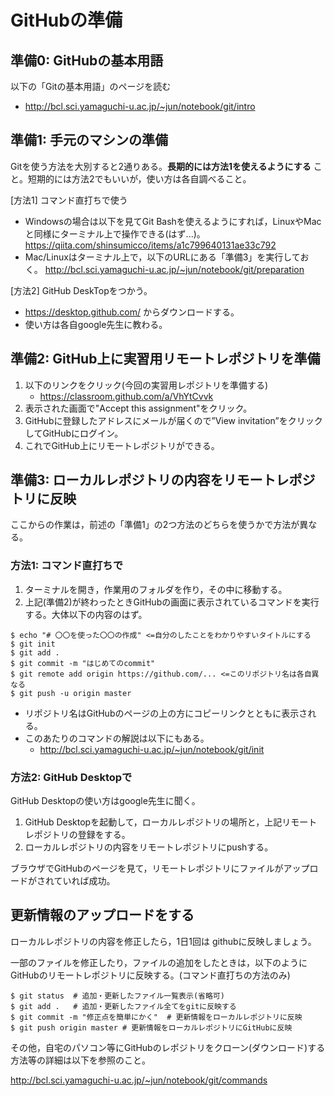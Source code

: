 # GitHubの準備

## 準備0: GitHubの基本用語
以下の「Gitの基本用語」のページを読む
- http://bcl.sci.yamaguchi-u.ac.jp/~jun/notebook/git/intro

## 準備1: 手元のマシンの準備
Gitを使う方法を大別すると2通りある。**長期的には方法1を使えるようにする** こと。短期的には方法2でもいいが，使い方は各自調べること。

[方法1] コマンド直打ちで使う
- Windowsの場合は以下を見てGit Bashを使えるようにすれば，LinuxやMacと同様にターミナル上で操作できる(はず...)。
	https://qiita.com/shinsumicco/items/a1c799640131ae33c792
- Mac/Linuxはターミナル上で，以下のURLにある「準備3」を実行しておく。 http://bcl.sci.yamaguchi-u.ac.jp/~jun/notebook/git/preparation

[方法2] GitHub DeskTopをつかう。
- https://desktop.github.com/ からダウンロードする。
- 使い方は各自google先生に教わる。

## 準備2: GitHub上に実習用リモートレポジトリを準備

1. 以下のリンクをクリック(今回の実習用レポジトリを準備する)
	- https://classroom.github.com/a/VhYtCvvk
2. 表示された画面で"Accept this assignment"をクリック。
3. GitHubに登録したアドレスにメールが届くので”View invitation”をクリックしてGitHubにログイン。
3. これでGitHub上にリモートレポジトリができる。


## 準備3: ローカルレポジトリの内容をリモートレポジトリに反映

ここからの作業は，前述の「準備1」の2つ方法のどちらを使うかで方法が異なる。

### 方法1: コマンド直打ちで

1. ターミナルを開き，作業用のフォルダを作り，その中に移動する。
2. 上記(準備2)が終わったときGitHubの画面に表示されているコマンドを実行する。大体以下の内容のはず。
```
$ echo "# 〇〇を使った〇〇の作成" <=自分のしたことをわかりやすいタイトルにする
$ git init
$ git add .
$ git commit -m "はじめてのcommit"
$ git remote add origin https://github.com/... <=このリポジトリ名は各自異なる
$ git push -u origin master
```
- リポジトリ名はGitHubのページの上の方にコピーリンクとともに表示される。
- このあたりのコマンドの解説は以下にもある。
	- http://bcl.sci.yamaguchi-u.ac.jp/~jun/notebook/git/init

### 方法2: GitHub Desktopで

GitHub Desktopの使い方はgoogle先生に聞く。

1. GitHub Desktopを起動して，ローカルレポジトリの場所と，上記リモートレポジトリの登録をする。
2. ローカルレポジトリの内容をリモートレポジトリにpushする。

ブラウザでGitHubのページを見て，リモートレポジトリにファイルがアップロードがされていれば成功。


## 更新情報のアップロードをする

ローカルレポジトリの内容を修正したら，1日1回は githubに反映しましょう。

一部のファイルを修正したり，ファイルの追加をしたときは，以下のようにGitHubのリモートレポジトリに反映する。(コマンド直打ちの方法のみ)
```
$ git status  # 追加・更新したファイル一覧表示(省略可)
$ git add .   # 追加・更新したファイル全てをgitに反映する
$ git commit -m "修正点を簡単にかく"  # 更新情報をローカルレポジトリに反映
$ git push origin master # 更新情報をローカルレポジトリにGitHubに反映
```

その他，自宅のパソコン等にGitHubのレポジトリをクローン(ダウンロード)する方法等の詳細は以下を参照のこと。

http://bcl.sci.yamaguchi-u.ac.jp/~jun/notebook/git/commands
